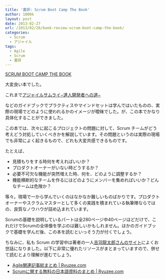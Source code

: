 ```yaml
---
title: '書評: Scrum Boot Camp The Book'
author: 1000k
layout: post
date: 2013-02-27
url: /2013/02/28/book-review-scrum-boot-camp-the-book/
categories:
  - Scrum
  - アジャイル
tags:
  - Agile
  - Scrum
  - 書評
---
```

<div data-role="amazonjs" data-asin="4798129712" data-locale="JP" data-tmpl="" data-img-size="" class="asin_4798129712_JP_ amazonjs_item">
  <div class="amazonjs_indicator">
    <span class="amazonjs_indicator_img"></span><a class="amazonjs_indicator_title" href="#">SCRUM BOOT CAMP THE BOOK</a><span class="amazonjs_indicator_footer"></span>
  </div>
</div>

大変良い本でした。

これまで<a href="http://www.amazon.co.jp/gp/product/4274068560/ref=as_li_ss_tl?ie=UTF8&#038;camp=247&#038;creative=7399&#038;creativeASIN=4274068560&#038;linkCode=as2&#038;tag=1000k-22" onclick="_gaq.push(['_trackEvent', 'outbound-article', 'http://www.amazon.co.jp/gp/product/4274068560/ref=as_li_ss_tl?ie=UTF8&#038;camp=247&#038;creative=7399&#038;creativeASIN=4274068560&#038;linkCode=as2&#038;tag=1000k-22', 'アジャイルサムライ−達人開発者への道−']);" >アジャイルサムライ−達人開発者への道−</a><img src="http://www.assoc-amazon.jp/e/ir?t=1000k-22&#038;l=as2&#038;o=9&#038;a=4274068560" width="1" height="1" border="0" alt="" style="border:none !important; margin:0px !important;" />
  
などのガイドブックでプラクティスやマインドセットは学んではいたものの、実際の現場でどのように使われるかのイメージが曖昧でした。が、この本でかなり具体化することができました。

この本では、次々に起こるプロジェクトの問題に対して、Scrum チームがどう考えどう対処していくべきかを解説しています。その問題というのは実際の現場でも非常によく起きるもので、どれも大変共感できるものです。

たとえば、

  * 見積もりをする時何を考えればいいか？
  * プロダクトオーナーがいない時どうするか？
  * 必要不可欠な機能が突然増えた時、何を、どのように調整するか？
  * 機能横断的なチームを作るにはどのようにメンバーを集めればいいか？どんなチームは危険か？

等々。現場で一から学んでいくのはなかなか難しいものばかりです。プロダクトオーナーやスクラムマスターとして多くの実践を積まれている執筆陣ならではの、良質なノウハウが詰め込まれています。

Scrumの基礎を説明しているパートは全280ページ中40ページほどだけで、これだけでScrumの全体像を学ぶのは難しいかもしれません。ほかのガイドブックで基礎を学んだ後、この本を読むといっそう力が付くでしょう。

ちなみに、私も Scrum の学習中は著者の一人<a href="http://www.ryuzee.com/" onclick="_gaq.push(['_trackEvent', 'outbound-article', 'http://www.ryuzee.com/', '吉羽龍太郎さんのサイト']);" >吉羽龍太郎さんのサイト</a>によくお世話になりました。以下に非常に優れたリソースがまとまっていますので、併せて読むとより理解が進むでしょう。

  * <a href="http://www.ryuzee.com/contents/blog/5043" onclick="_gaq.push(['_trackEvent', 'outbound-article', 'http://www.ryuzee.com/contents/blog/5043', 'Agile関連記事総まとめ | Ryuzee.com']);" >Agile関連記事総まとめ | Ryuzee.com</a>
  * <a href="http://www.ryuzee.com/contents/blog/5707" onclick="_gaq.push(['_trackEvent', 'outbound-article', 'http://www.ryuzee.com/contents/blog/5707', 'Scrumに関する無料の日本語資料のまとめ | Ryuzee.com']);" >Scrumに関する無料の日本語資料のまとめ | Ryuzee.com</a>